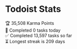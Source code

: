 
# Todoist Stats

<!-- TODO-IST:START -->
🏆  35,508 Karma Points           
🌸  Completed 0 tasks today           
✅  Completed 13,597 tasks so far           
⏳  Longest streak is 209 days
<!-- TODO-IST:END -->
